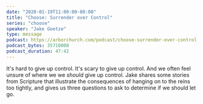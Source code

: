 ```yaml
---
date: "2020-01-19T11:00:00-08:00"
title: "Choose: Surrender over Control"
series: "choose"
speaker: "Jake Goetze"
type: message
podcast: https://arborchurch.com/podcast/choose-surrender-over-control.m4a
podcast_bytes: 35710008
podcast_duration: 47:42
---
```


It's hard to give up control. It's scary to give up control. And we often feel unsure of where we we *should* give up control. Jake shares some stories from Scripture that illustrate the consequences of hanging on to the reins too tightly, and gives us three questions to ask to determine if we should let go.